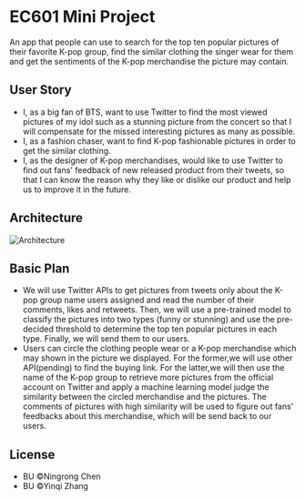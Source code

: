 # EC601 Mini Project
An app that people can use to search for the top ten popular pictures of their favorite K-pop group, find the similar clothing the singer wear for them and get the sentiments of the K-pop merchandise the picture may contain. 

## User Story
* I, as a big fan of BTS, want to use Twitter to find the most viewed pictures of my idol such as a stunning picture from the concert so that I will compensate for the missed interesting pictures as many as possible.
* I, as a fashion chaser, want to find K-pop fashionable pictures in order to get the similar clothing.
* I, as the designer of K-pop merchandises, would like to use Twitter to find out fans' feedback of new released product from their tweets, so that I can know the reason why they like or dislike our product and help us to improve it in the future.

## Architecture
![Architecture](https://user-images.githubusercontent.com/9766409/64915511-9cc6f080-d736-11e9-82e3-d8c016088907.png)

## Basic Plan
* We will use Twitter APIs to get pictures from tweets only about the K-pop group name users assigned and read the number of their comments, likes and retweets. Then, we will use a pre-trained model to classify the pictures into two types (funny or stunning) and use the pre-decided threshold to determine the top ten popular pictures in each type. Finally, we will send them to our users.
* Users can circle the clothing people wear or a K-pop merchandise which may shown in the picture we displayed. For the former,we will use other API(pending) to find the buying link. For the latter,we will then use the name of the K-pop group to retrieve more pictures from the official account on Twitter and apply a machine learning model judge the similarity between the circled merchandise and the pictures. The comments of pictures with high similarity will be used to figure out fans’ feedbacks about this merchandise, which will be send back to our users.

## License
* BU ©Ningrong Chen
* BU ©Yinqi Zhang
